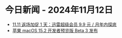 # 今日新闻 - 2024年11月12日
- [11.11 返场加促 1 天：迅雷超级会员 9.9 元 / 月年内探底](https://www.ithome.com/0/809/810.htm)
- [苹果 macOS 15.2 开发者预览版 Beta 3 发布](https://www.ithome.com/0/809/815.htm)
